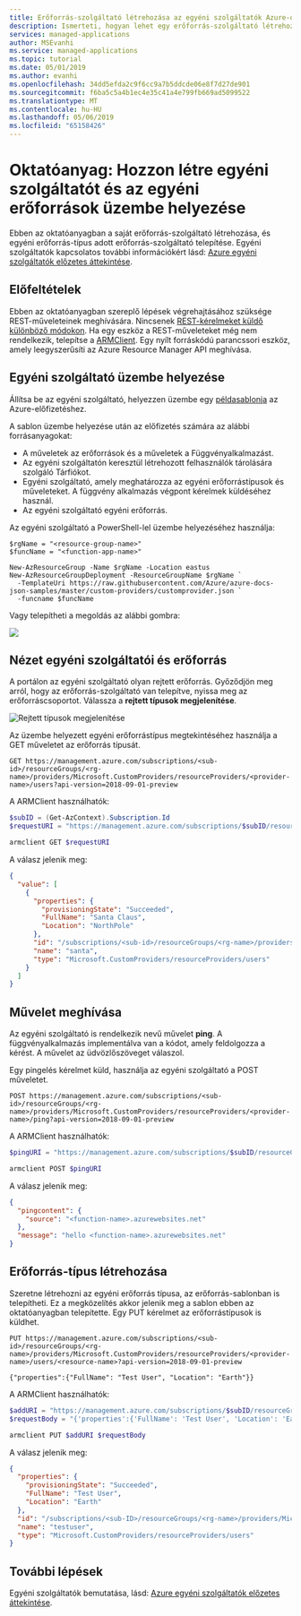 ```yaml
---
title: Erőforrás-szolgáltató létrehozása az egyéni szolgáltatók Azure-on Előzetesben
description: Ismerteti, hogyan lehet egy erőforrás-szolgáltató létrehozása és telepítése az egyéni erőforrástípusokat.
services: managed-applications
author: MSEvanhi
ms.service: managed-applications
ms.topic: tutorial
ms.date: 05/01/2019
ms.author: evanhi
ms.openlocfilehash: 34dd5efda2c9f6cc9a7b5ddcde06e8f7d27de901
ms.sourcegitcommit: f6ba5c5a4b1ec4e35c41a4e799fb669ad5099522
ms.translationtype: MT
ms.contentlocale: hu-HU
ms.lasthandoff: 05/06/2019
ms.locfileid: "65158426"
---
```

# <a name="tutorial-create-custom-provider-and-deploy-custom-resources"></a>Oktatóanyag: Hozzon létre egyéni szolgáltatót és az egyéni erőforrások üzembe helyezése

Ebben az oktatóanyagban a saját erőforrás-szolgáltató létrehozása, és egyéni erőforrás-típus adott erőforrás-szolgáltató telepítése. Egyéni szolgáltatók kapcsolatos további információkért lásd: [Azure egyéni szolgáltatók előzetes áttekintése](custom-providers-overview.md).

## <a name="prerequisites"></a>Előfeltételek

Ebben az oktatóanyagban szereplő lépések végrehajtásához szüksége REST-műveleteinek meghívására. Nincsenek [REST-kérelmeket küldő különböző módokon](/rest/api/azure/). Ha egy eszköz a REST-műveleteket még nem rendelkezik, telepítse a [ARMClient](https://github.com/projectkudu/ARMClient). Egy nyílt forráskódú parancssori eszköz, amely leegyszerűsíti az Azure Resource Manager API meghívása.

## <a name="deploy-custom-provider"></a>Egyéni szolgáltató üzembe helyezése

Állítsa be az egyéni szolgáltató, helyezzen üzembe egy [példasablonja](https://github.com/Azure/azure-docs-json-samples/blob/master/custom-providers/customprovider.json) az Azure-előfizetéshez.

A sablon üzembe helyezése után az előfizetés számára az alábbi forrásanyagokat:

* A műveletek az erőforrások és a műveletek a Függvényalkalmazást.
* Az egyéni szolgáltatón keresztül létrehozott felhasználók tárolására szolgáló Tárfiókot.
* Egyéni szolgáltató, amely meghatározza az egyéni erőforrástípusok és műveleteket. A függvény alkalmazás végpont kérelmek küldéséhez használ.
* Az egyéni szolgáltató egyéni erőforrás.

Az egyéni szolgáltató a PowerShell-lel üzembe helyezéséhez használja:

```azurepowershell-interactive
$rgName = "<resource-group-name>"
$funcName = "<function-app-name>"

New-AzResourceGroup -Name $rgName -Location eastus
New-AzResourceGroupDeployment -ResourceGroupName $rgName `
  -TemplateUri https://raw.githubusercontent.com/Azure/azure-docs-json-samples/master/custom-providers/customprovider.json `
  -funcname $funcName
```

Vagy telepítheti a megoldás az alábbi gombra:

<a href="https://portal.azure.com/#create/Microsoft.Template/uri/https%3A%2F%2Fraw.githubusercontent.com%2FAzure%2Fazure-docs-json-samples%2Fmaster%2Fcustom-providers%2Fcustomprovider.json" target="_blank">
    <img src="http://azuredeploy.net/deploybutton.png"/>
</a>

## <a name="view-custom-provider-and-resource"></a>Nézet egyéni szolgáltatói és erőforrás

A portálon az egyéni szolgáltató olyan rejtett erőforrás. Győződjön meg arról, hogy az erőforrás-szolgáltató van telepítve, nyissa meg az erőforráscsoportot. Válassza a **rejtett típusok megjelenítése**.

![Rejtett típusok megjelenítése](./media/create-custom-providers/show-hidden.png)

Az üzembe helyezett egyéni erőforrástípus megtekintéséhez használja a GET műveletet az erőforrás típusát.

```
GET https://management.azure.com/subscriptions/<sub-id>/resourceGroups/<rg-name>/providers/Microsoft.CustomProviders/resourceProviders/<provider-name>/users?api-version=2018-09-01-preview
```

A ARMClient használhatók:

```powershell
$subID = (Get-AzContext).Subscription.Id
$requestURI = "https://management.azure.com/subscriptions/$subID/resourceGroups/$rgName/providers/Microsoft.CustomProviders/resourceProviders/$funcName/users?api-version=2018-09-01-preview"

armclient GET $requestURI
```

A válasz jelenik meg:

```json
{
  "value": [
    {
      "properties": {
        "provisioningState": "Succeeded",
        "FullName": "Santa Claus",
        "Location": "NorthPole"
      },
      "id": "/subscriptions/<sub-id>/resourceGroups/<rg-name>/providers/Microsoft.CustomProviders/resourceProviders/<provider-name>/users/santa",
      "name": "santa",
      "type": "Microsoft.CustomProviders/resourceProviders/users"
    }
  ]
}
```

## <a name="call-action"></a>Művelet meghívása

Az egyéni szolgáltató is rendelkezik nevű művelet **ping**. A függvényalkalmazás implementálva van a kódot, amely feldolgozza a kérést. A művelet az üdvözlőszöveget válaszol.

Egy pingelés kérelmet küld, használja az egyéni szolgáltató a POST műveletet.

```
POST https://management.azure.com/subscriptions/<sub-id>/resourceGroups/<rg-name>/providers/Microsoft.CustomProviders/resourceProviders/<provider-name>/ping?api-version=2018-09-01-preview
```

A ARMClient használhatók:

```powershell
$pingURI = "https://management.azure.com/subscriptions/$subID/resourceGroups/$rgName/providers/Microsoft.CustomProviders/resourceProviders/$funcName/ping?api-version=2018-09-01-preview"

armclient POST $pingURI
```

A válasz jelenik meg:

```json
{
  "pingcontent": {
    "source": "<function-name>.azurewebsites.net"
  },
  "message": "hello <function-name>.azurewebsites.net"
}
```

## <a name="create-resource-type"></a>Erőforrás-típus létrehozása

Szeretne létrehozni az egyéni erőforrás típusa, az erőforrás-sablonban is telepítheti. Ez a megközelítés akkor jelenik meg a sablon ebben az oktatóanyagban telepítette. Egy PUT kérelmet az erőforrástípusok is küldhet.

```
PUT https://management.azure.com/subscriptions/<sub-id>/resourceGroups/<rg-name>/providers/Microsoft.CustomProviders/resourceProviders/<provider-name>/users/<resource-name>?api-version=2018-09-01-preview

{"properties":{"FullName": "Test User", "Location": "Earth"}}
```

A ARMClient használhatók:

```powershell
$addURI = "https://management.azure.com/subscriptions/$subID/resourceGroups/$rgName/providers/Microsoft.CustomProviders/resourceProviders/$funcName/users/testuser?api-version=2018-09-01-preview"
$requestBody = "{'properties':{'FullName': 'Test User', 'Location': 'Earth'}}"

armclient PUT $addURI $requestBody
```

A válasz jelenik meg:

```json
{
  "properties": {
    "provisioningState": "Succeeded",
    "FullName": "Test User",
    "Location": "Earth"
  },
  "id": "/subscriptions/<sub-ID>/resourceGroups/<rg-name>/providers/Microsoft.CustomProviders/resourceProviders/<provider-name>/users/testuser",
  "name": "testuser",
  "type": "Microsoft.CustomProviders/resourceProviders/users"
}
```

## <a name="next-steps"></a>További lépések

Egyéni szolgáltatók bemutatása, lásd: [Azure egyéni szolgáltatók előzetes áttekintése](custom-providers-overview.md).
